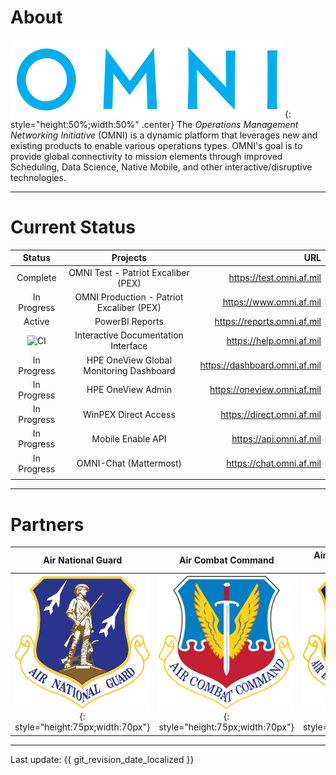 # About
![image](img/omni_text_blue.png){: style="height:50%;width:50%" .center}
The _Operations Management Networking Initiative_ (OMNI) is a dynamic platform that leverages new and existing products to enable various operations types. OMNI's goal is to provide global connectivity to mission elements through improved Scheduling, Data Science, Native Mobile, and other interactive/disruptive technologies.

---

# Current Status

| Status | Projects | URL |
| :------------: | :------------: | ------------: | 
| Complete | OMNI Test - Patriot Excaliber (PEX) | https://test.omni.af.mil |
| In Progress | OMNI Production - Patriot Excaliber (PEX) | https://www.omni.af.mil || In Progress | OMNI Staging - Patriot Excaliber (PEX) | https://devops.omni.af.mil | 
| Active | PowerBI Reports | https://reports.omni.af.mil | 
| ![CI](https://github.com/allebone/help.omni.af.mil/workflows/CI/badge.svg?branch=master) | Interactive Documentation Interface | https://help.omni.af.mil |
| In Progress | HPE OneView Global Monitoring Dashboard | https://dashboard.omni.af.mil | 
| In Progress | HPE OneView Admin | https://oneview.omni.af.mil | 
| In Progress | WinPEX Direct Access | https://direct.omni.af.mil |
| In Progress | Mobile Enable API | https://api.omni.af.mil |
| In Progress | OMNI-Chat (Mattermost) | https://chat.omni.af.mil |
||||

---

# Partners

| Air National Guard | Air Combat Command | Air Education and Training Command | AFLCMC/ Det 12 (KESSEL RUN) | PEO-BES (BESPIN) |
| :------------: | :------------: | :------------: | :------------: | :------------: |
| ![image](img/ang.png){: style="height:75px;width:70px"} | ![image](img/ACC.png){: style="height:75px;width:70px"} | ![image](img/aetc.png){: style="height:75px;width:70px"} | ![image](img/KR.png){: style="height:75px;width:70px"} | ![image](img/BESPIN.png){: style="height:75px;width:70px"} |

---

Last update: {{ git_revision_date_localized }}